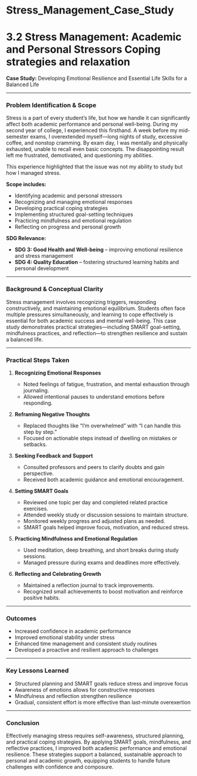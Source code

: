 # Stress_Management_Case_Study
# 3.2 Stress Management: Academic and Personal Stressors Coping strategies and relaxation

**Case Study:** Developing Emotional Resilience and Essential Life Skills for a Balanced Life

---

### Problem Identification & Scope
Stress is a part of every student’s life, but how we handle it can significantly affect both academic performance and personal well-being. During my second year of college, I experienced this firsthand. A week before my mid-semester exams, I overextended myself—long nights of study, excessive coffee, and nonstop cramming. By exam day, I was mentally and physically exhausted, unable to recall even basic concepts. The disappointing result left me frustrated, demotivated, and questioning my abilities.

This experience highlighted that the issue was not my ability to study but how I managed stress.

**Scope includes:**
- Identifying academic and personal stressors
- Recognizing and managing emotional responses
- Developing practical coping strategies
- Implementing structured goal-setting techniques
- Practicing mindfulness and emotional regulation
- Reflecting on progress and personal growth

**SDG Relevance:**
- **SDG 3: Good Health and Well-being** – improving emotional resilience and stress management
- **SDG 4: Quality Education** – fostering structured learning habits and personal development

---

### Background & Conceptual Clarity
Stress management involves recognizing triggers, responding constructively, and maintaining emotional equilibrium. Students often face multiple pressures simultaneously, and learning to cope effectively is essential for both academic success and mental well-being. This case study demonstrates practical strategies—including SMART goal-setting, mindfulness practices, and reflection—to strengthen resilience and sustain a balanced life.

---

### Practical Steps Taken

1. **Recognizing Emotional Responses**
   - Noted feelings of fatigue, frustration, and mental exhaustion through journaling.
   - Allowed intentional pauses to understand emotions before responding.

2. **Reframing Negative Thoughts**
   - Replaced thoughts like “I’m overwhelmed” with “I can handle this step by step.”
   - Focused on actionable steps instead of dwelling on mistakes or setbacks.

3. **Seeking Feedback and Support**
   - Consulted professors and peers to clarify doubts and gain perspective.
   - Received both academic guidance and emotional encouragement.

4. **Setting SMART Goals**
   - Reviewed one topic per day and completed related practice exercises.
   - Attended weekly study or discussion sessions to maintain structure.
   - Monitored weekly progress and adjusted plans as needed.
   - SMART goals helped improve focus, motivation, and reduced stress.

5. **Practicing Mindfulness and Emotional Regulation**
   - Used meditation, deep breathing, and short breaks during study sessions.
   - Managed pressure during exams and deadlines more effectively.

6. **Reflecting and Celebrating Growth**
   - Maintained a reflection journal to track improvements.
   - Recognized small achievements to boost motivation and reinforce positive habits.

---

### Outcomes
- Increased confidence in academic performance
- Improved emotional stability under stress
- Enhanced time management and consistent study routines
- Developed a proactive and resilient approach to challenges

---

### Key Lessons Learned
- Structured planning and SMART goals reduce stress and improve focus
- Awareness of emotions allows for constructive responses
- Mindfulness and reflection strengthen resilience
- Gradual, consistent effort is more effective than last-minute overexertion

---

### Conclusion
Effectively managing stress requires self-awareness, structured planning, and practical coping strategies. By applying SMART goals, mindfulness, and reflective practices, I improved both academic performance and emotional resilience. These strategies support a balanced, sustainable approach to personal and academic growth, equipping students to handle future challenges with confidence and composure.
